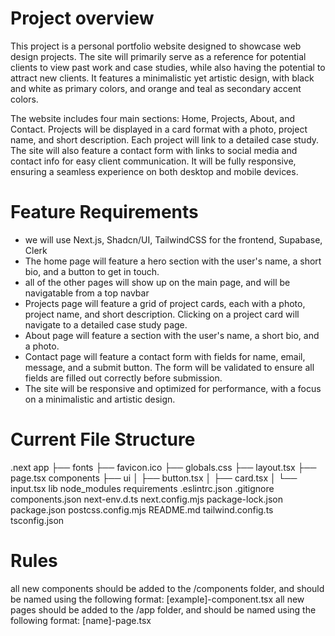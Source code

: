 # Project overview
This project is a personal portfolio website designed to showcase web design projects. The site will primarily serve as a reference for potential clients to view past work and case studies, while also having the potential to attract new clients. It features a minimalistic yet artistic design, with black and white as primary colors, and orange and teal as secondary accent colors.

The website includes four main sections: Home, Projects, About, and Contact. Projects will be displayed in a card format with a photo, project name, and short description. Each project will link to a detailed case study. The site will also feature a contact form with links to social media and contact info for easy client communication. It will be fully responsive, ensuring a seamless experience on both desktop and mobile devices.

# Feature Requirements
- we will use Next.js, Shadcn/UI, TailwindCSS for the frontend, Supabase, Clerk
- The home page will feature a hero section with the user's name, a short bio, and a button to get in touch.
- all of the other pages will show up on the main page, and will be navigatable from a top navbar
- Projects page will feature a grid of project cards, each with a photo, project name, and short description. Clicking on a project card will navigate to a detailed case study page.
- About page will feature a section with the user's name, a short bio, and a photo.
- Contact page will feature a contact form with fields for name, email, message, and a submit button. The form will be validated to ensure all fields are filled out correctly before submission.
- The site will be responsive and optimized for performance, with a focus on a minimalistic and artistic design.

# Current File Structure
.next
app
├── fonts
├── favicon.ico
├── globals.css
├── layout.tsx
├── page.tsx
components
├── ui
│   ├── button.tsx
│   ├── card.tsx
│   └── input.tsx
lib
node_modules
requirements
.eslintrc.json
.gitignore
components.json
next-env.d.ts
next.config.mjs
package-lock.json
package.json
postcss.config.mjs
README.md
tailwind.config.ts
tsconfig.json


# Rules
all new components should be added to the /components folder, and should be named using the following format: [example]-component.tsx
all new pages should be added to the /app folder, and should be named using the following format: [name]-page.tsx
